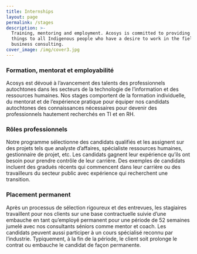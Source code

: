 ```yaml
---
title: Internships
layout: page
permalink: /stages
description: >-
  Training, mentoring and employment. Acosys is committed to providing these
  things to all Indigenous people who have a desire to work in the field of
  business consulting.
cover_image: /img/cover3.jpg
---
```

### Formation, mentorat et employabilité

Acosys est dévoué à l’avancement des talents des professionnels autochtones dans les secteurs de la technologie de l’information et des ressources humaines. Nos stages comportent de la formation individuelle, du mentorat et de l’expérience pratique pour équiper nos candidats autochtones des connaissances nécessaires pour devenir des professionnels hautement recherchés en TI et en RH.

### Rôles professionnels

Notre programme sélectionne des candidats qualifiés et les assignent sur des projets tels que analyste d’affaires, spécialiste ressources humaines, gestionnaire de projet, etc. Les candidats gagnent leur expérience qu’ils ont besoin pour prendre contrôle de leur carrière. Des exemples de candidats incluent des gradués récents qui commencent dans leur carrière ou des travailleurs du secteur public avec expérience qui recherchent une transition.

### Placement permanent

Après un processus de sélection rigoureux et des entrevues, les stagiaires travaillent pour nos clients sur une base contractuelle suivie d’une embauche en tant qu’employé permanent pour une période de 52 semaines jumelé avec nos consultants séniors comme mentor et coach. Les candidats peuvent aussi participer à un cours spécialisé reconnu par l’industrie. Typiquement, à la fin de la période, le client soit prolonge le contrat ou embauche le candidat de façon permanente.
